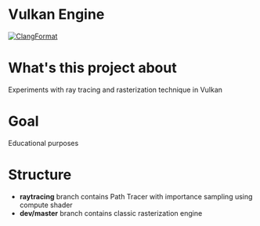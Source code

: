 # Vulkan Engine

[![ClangFormat](https://github.com/BykadorovR/Raytracer/actions/workflows/clang-format-check.yml/badge.svg)](https://github.com/BykadorovR/Raytracer/actions/workflows/clang-format-check.yml)

# What's this project about

Experiments with ray tracing and rasterization technique in Vulkan

# Goal

Educational purposes

# Structure

- **raytracing** branch contains Path Tracer with importance sampling using compute shader
- **dev/master** branch contains classic rasterization engine
